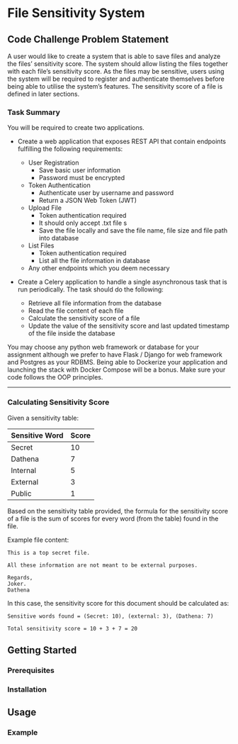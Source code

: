 # File Sensitivity System

## Code Challenge Problem Statement

A user would like to create a system that is able to save files and analyze the files’ sensitivity score. The system should allow listing the files together with each file’s sensitivity score. As the files may be sensitive, users using the system will be required to register and authenticate themselves before being able to utilise the system’s features. The sensitivity score of a file is defined in later sections.

### Task Summary

You will be required to create two applications.

- Create a web application that exposes REST API that contain endpoints fulfilling the following requirements:
  - User Registration
    - Save basic user information
    - Password must be encrypted
  - Token Authentication
    - Authenticate user by username and password
    - Return a JSON Web Token (JWT)
  - Upload File
    - Token authentication required
    - It should only accept .txt file s
    - Save the file locally and save the file name, file size and file path into database
  - List Files
    - Token authentication required
    - List all the file information in database
  - Any other endpoints which you deem necessary
  
  
- Create a Celery application to handle a single asynchronous task that is run periodically. The task should do the following:
  - Retrieve all file information from the database
  - Read the file content of each file
  - Calculate the sensitivity score of a file
  - Update the value of the sensitivity score and last updated timestamp of the file inside the database
 
You may choose any python web framework or database for your assignment although we prefer to have Flask / Django for web framework and Postgres as your RDBMS. Being able to Dockerize your application and launching the stack with Docker Compose will be a bonus. Make sure your code follows the OOP principles.  

---

### Calculating Sensitivity Score

Given a sensitivity table:

| Sensitive Word | Score |
|----------------|-------|
| Secret         | 10    |
| Dathena        | 7     |
| Internal       | 5     |
| External       | 3     |
| Public         | 1     |

Based on the sensitivity table provided, the formula for the sensitivity score of a file is the sum of scores for every word (from the table) found in the file.

Example file content:

```
This is a top secret file.

All these information are not meant to be external purposes.

Regards,
Joker.
Dathena
```

In this case, the sensitivity score for this document should be calculated as:

```
Sensitive words found = (Secret: 10), (external: 3), (Dathena: 7)

Total sensitivity score = 10 + 3 + 7 = 20
```

## Getting Started

### Prerequisites

### Installation

## Usage

### Example
